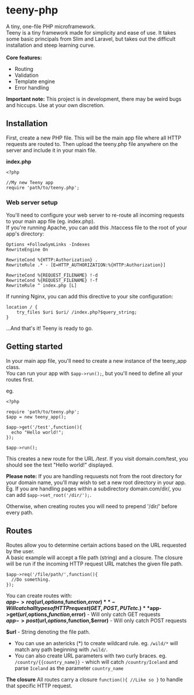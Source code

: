 # teeny-php
A tiny, one-file PHP microframework.  
Teeny is a tiny framework made for simplicity and ease of use. It takes some basic principals from Slim and Laravel, but takes out the difficult installation and steep learning curve.<br><br>
**Core features:**
* Routing
* Validation
* Template engine
* Error handling

**Important note:** This project is in development, there may be weird bugs and hiccups. Use at your own discretion.

## Installation

First, create a new PHP file. This will be the main app file where all HTTP requests are routed to.
Then upload the teeny.php file anywhere on the server and include it in your main file.

**index.php**
```
<?php
 
//My new Teeny app
require 'path/to/teeny.php';
```

### Web server setup
You'll need to configure your web server to re-route all incoming requests to your main app file (eg. index.php).  
If you're running Apache, you can add this .htaccess file to the root of your app's directory:
```
Options +FollowSymLinks -Indexes
RewriteEngine On

RewriteCond %{HTTP:Authorization} .
RewriteRule .* - [E=HTTP_AUTHORIZATION:%{HTTP:Authorization}]

RewriteCond %{REQUEST_FILENAME} !-d
RewriteCond %{REQUEST_FILENAME} !-f
RewriteRule ^ index.php [L]
```
If running Nginx, you can add this directive to your site configuration:
```
location / {
    try_files $uri $uri/ /index.php?$query_string;
}
```

...And that's it! Teeny is ready to go.
<br>
## Getting started

In your main app file, you'll need to create a new instance of the teeny_app class.  
You can run your app with `$app->run();`, but you'll need to define all your routes first.  

eg.
```
<?php
 
require 'path/to/teeny.php';
$app = new teeny_app();

$app->get('/test',function(){
  echo "Hello world!";
});

$app->run();
```

This creates a new route for the URL */test*. If you visit domain.com/test, you should see the text "Hello world!" displayed.

**Please note:** If you are handling requuests not from the root directory for your domain name, you'll may wish to set a new root directory in your app.
Eg. If you are handling pages within a subdirectory domain.com/dir/, you can add `$app->set_root('/dir/');`.

Otherwise, when creating routes you will need to prepend '/dir/' before every path.

## Routes

Routes allow you to determine certain actions based on the URL requested by the user. <br>
A basic example will accept a file path (string) and a closure. The closure will be run if the incoming HTTP request URL matches the given file path.
```
$app->req('/file/path/',function(){
  //Do something.
});
```
You can create routes with:  
**$app->req($url,$options,$function,$error)** - Will catch all types of HTTP request (GET, POST, PUT etc.)
**$app->get($url,$options,$function,$error)** - Will only catch GET requests  
**$app->post($url,$options,$function,$error)** - Will only catch POST requests  

**$url** - String denoting the file path. 
* You can use an astericks (\*) to create wildcard rule. eg. `/wild/*` will match any path beginning with `/wild/`.
* You can also create URL parameters with two curly braces. eg. `/country/{{country_name}}` - which will catch `/country/Iceland` and parse `Iceland` as the parameter `country_name`

**The closure**
All routes carry a closure `function(){ //Like so }` to handle that specific HTTP request. 






